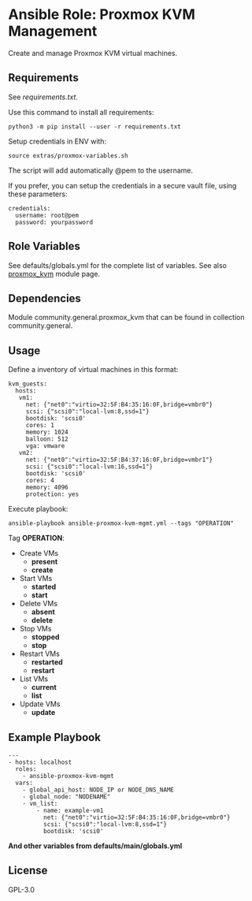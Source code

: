 # Ansible Role: Proxmox KVM Management

Create and manage Proxmox KVM virtual machines.

## Requirements
See *requirements.txt*.

Use this command to install all requirements:
```
python3 -m pip install --user -r requirements.txt
```

Setup credentials in ENV with:
```
source extras/proxmox-variables.sh
```

The script will add automatically @pem to the username.

If you prefer, you can setup the credentials in a secure vault file, using these parameters:
    
    credentials:
      username: root@pem
      password: yourpassword

## Role Variables
See defaults/globals.yml for the complete list of variables.
See also [proxmox_kvm] module page.

## Dependencies
Module community.general.proxmox_kvm that can be found in collection community.general.

## Usage
Define a inventory of virtual machines in this format:

```
kvm_guests:
  hosts:
   vm1:
     net: {"net0":"virtio=32:5F:B4:35:16:0F,bridge=vmbr0"}
     scsi: {"scsi0":"local-lvm:8,ssd=1"}
     bootdisk: 'scsi0'
     cores: 1
     memory: 1024
     balloon: 512
     vga: vmware
   vm2:
     net: {"net0":"virtio=32:5F:B4:37:16:0F,bridge=vmbr1"}
     scsi: {"scsi0":"local-lvm:16,ssd=1"}
     bootdisk: 'scsi0'
     cores: 4
     memory: 4096
     protection: yes
```

Execute playbook:
```
ansible-playbook ansible-proxmox-kvm-mgmt.yml --tags "OPERATION"
```

Tag **OPERATION**:
  * Create VMs
    * **present**
    * **create**
  * Start VMs
    * **started**
    * **start**
  * Delete VMs
    * **absent**
    * **delete**
  * Stop VMs
    * **stopped**
    * **stop**
  * Restart VMs
    * **restarted**
    * **restart**
  * List VMs
    * **current**
    * **list**
  * Update VMs
    * **update** 

## Example Playbook
```
---
- hosts: localhost  
  roles:
    - ansible-proxmox-kvm-mgmt
  vars:
    - global_api_host: NODE_IP or NODE_DNS_NAME
    - global_node: "NODENAME"
    - vm_list:
        - name: example-vm1
          net: {"net0":"virtio=32:5F:B4:35:16:0F,bridge=vmbr0"}
          scsi: {"scsi0":"local-lvm:8,ssd=1"}
          bootdisk: 'scsi0'
```
**And other variables from defaults/main/globals.yml**

## License

GPL-3.0

[proxmox_kvm]: <https://docs.ansible.com/ansible/latest/modules/proxmox_kvm_module.html>
